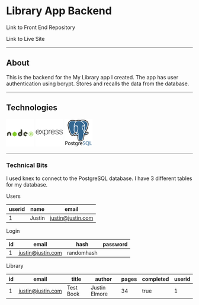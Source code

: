 # Library App Backend

Link to Front End Repository

Link to Live Site

---

## About

This is the backend for the My Library app I created. The app has user
authentication using bcrypt. Stores and recalls the data from the database.

---

## Technologies

<img src='https://raw.githubusercontent.com/devicons/devicon/9f4f5cdb393299a81125eb5127929ea7bfe42889/icons/nodejs/nodejs-original-wordmark.svg' width="75px" style="background-color: white">
<img src='https://raw.githubusercontent.com/devicons/devicon/9f4f5cdb393299a81125eb5127929ea7bfe42889/icons/express/express-original-wordmark.svg' width="75px" style="background-color: white">
<img src='https://raw.githubusercontent.com/devicons/devicon/9f4f5cdb393299a81125eb5127929ea7bfe42889/icons/postgresql/postgresql-original-wordmark.svg' width="75px" style="background-color: white">

---

### Technical Bits

I used knex to connect to the PostgreSQL database. I have 3 different tables for
my database.

Users

| userid | name   | email             |
| ------ | ------ | ----------------- |
| 1      | Justin | justin@justin.com |

Login

| id  | email             | hash       | password |
| --- | ----------------- | ---------- | -------- |
| 1   | justin@justin.com | randomhash |

Library

| id  | email             | title     | author        | pages | completed | userid |
| --- | ----------------- | --------- | ------------- | ----- | --------- | ------ |
| 1   | justin@justin.com | Test Book | Justin Elmore | 34    | true      | 1      |
